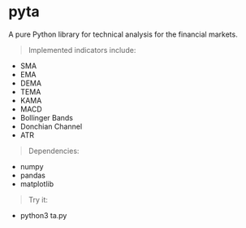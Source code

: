 # pyta

A pure Python library for technical analysis for the financial markets.

> Implemented indicators include:
- SMA
- EMA
- DEMA
- TEMA
- KAMA
- MACD
- Bollinger Bands
- Donchian Channel
- ATR

> Dependencies:
- numpy
- pandas
- matplotlib

> Try it:
- python3 ta.py
